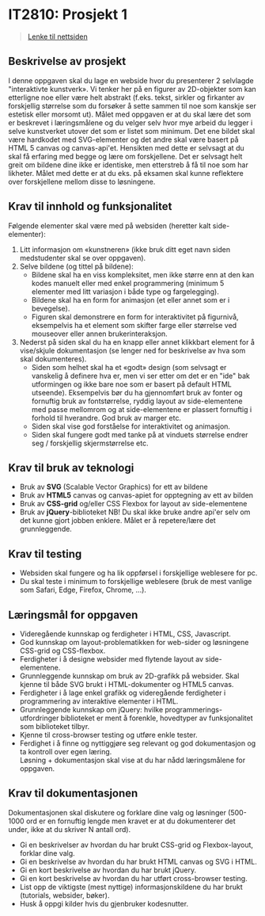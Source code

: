 # IT2810: Prosjekt 1

> [Lenke til nettsiden](https://simenkristoff.github.io/IT2810_prosjekt_1/)

## Beskrivelse av prosjekt

I denne oppgaven skal du lage en webside hvor du presenterer 2 selvlagde "interaktivte kunstverk». Vi tenker her på en figurer av 2D-objekter som kan etterligne noe eller være helt abstrakt (f.eks. tekst, sirkler og firkanter av forskjellig størrelse som du forsøker å sette sammen til noe som kanskje ser estetisk eller morsomt ut). Målet med oppgaven er at du skal lære det som er beskrevet i læringsmålene og du velger selv hvor mye arbeid du legger i selve kunstverket utover det som er listet som minimum. Det ene bildet skal være hardkodet med SVG-elementer og det andre skal være basert på HTML 5 canvas og canvas-api'et. Hensikten med dette er selvsagt at du skal få erfaring med begge og lære om forskjellene. Det er selvsagt helt greit om bildene dine ikke er identiske, men etterstreb å få til noe som har likheter. Målet med dette er at du eks. på eksamen skal kunne reflektere over forskjellene mellom disse to løsningene.

## Krav til innhold og funksjonalitet
Følgende elementer skal være med på websiden (heretter kalt side-elementer):
1. Litt informasjon om «kunstneren» (ikke bruk ditt eget navn siden medstudenter skal se over oppgaven).
2. Selve bildene (og tittel på bildene):
    - Bildene skal ha en viss kompleksitet, men ikke større enn at den kan kodes manuelt eller med enkel programmering (minimum 5 elementer med litt variasjon i både type og fargelegging). 
    - Bildene skal ha en form for animasjon (et eller annet som er i bevegelse).
    - Figuren skal demonstrere en form for interaktivitet på figurnivå, eksempelvis ha et element som skifter farge eller størrelse ved mouseover eller annen brukerinteraksjon. 
3. Nederst på siden skal du ha en knapp eller annet klikkbart element for å vise/skjule dokumentasjon (se lenger ned for beskrivelse av hva som skal dokumenteres). 
    - Siden som helhet skal ha et «godt» design (som selvsagt er vanskelig å definere hva er, men vi ser etter om det er en "ide" bak utformingen og ikke bare noe som er basert på default HTML utseende). Eksempelvis bør du ha gjennomført bruk av fonter og fornuftig bruk av fontstørrelse, ryddig layout av side-elementene med passe mellomrom og at side-elementene er plassert fornuftig i forhold til hverandre. God bruk av marger etc. 
    - Siden skal vise god forståelse for interaktivitet og animasjon.
    - Siden skal fungere godt med tanke på at vinduets størrelse endrer seg / forskjellig skjermstørrelse etc.

## Krav til bruk av teknologi
- Bruk av **SVG** (Scalable Vector Graphics) for ett av bildene
- Bruk av **HTML5** canvas og canvas-apiet for opptegning av ett av bilden
- Bruk av **CSS-grid** og/eller CSS Flexbox for layout av side-elementene
- Bruk av **jQuery**-biblioteket
NB! Du skal ikke bruke andre api'er selv om det kunne gjort jobben enklere. Målet er å repetere/lære det grunnleggende.

## Krav til testing
- Websiden skal fungere og ha lik oppførsel i forskjellige weblesere for pc. 
- Du skal teste i minimum to forskjellige weblesere (bruk de mest vanlige som Safari, Edge, Firefox, Chrome, ...).

## Læringsmål for oppgaven
- Videregående kunnskap og ferdigheter i HTML, CSS, Javascript.
- God kunnskap om layout-problematikken for web-sider og løsningene CSS-grid og CSS-flexbox. 
- Ferdigheter i å designe websider med flytende layout av side-elementene.
- Grunnleggende kunnskap om bruk av 2D-grafikk på websider. Skal kjenne til både SVG brukt i HTML-dokumenter og HTML5 canvas.
- Ferdigheter i å lage enkel grafikk og videregående ferdigheter i programmering av interaktive elementer i HTML.
- Grunnleggende kunnskap om jQuery: hvilke programmerings-utfordringer biblioteket er ment å forenkle, hovedtyper av funksjonalitet som biblioteket tilbyr.
- Kjenne til cross-browser testing og utføre enkle tester. 
- Ferdighet i å finne og nyttiggjøre seg relevant og god dokumentasjon og ta kontroll over egen læring.  
Løsning + dokumentasjon skal vise at du har nådd læringsmålene for oppgaven.

## Krav til dokumentasjonen
Dokumentasjonen skal diskutere og forklare dine valg og løsninger (500-1000 ord er en fornuftig lengde men kravet er at du dokumenterer det under, ikke at du skriver N antall ord). 
- Gi en beskrivelser av hvordan du har brukt CSS-grid og Flexbox-layout, forklar dine valg. 
- Gi en beskrivelse av hvordan du har brukt HTML canvas og SVG i HTML. 
- Gi en kort beskrivelse av hvordan du har brukt jQuery.
- Gi en kort beskrivelse av hvordan du har utført cross-browser testing. 
- List opp de viktigste (mest nyttige) informasjonskildene du har brukt (tutorials, websider, bøker).
- Husk å oppgi kilder hvis du gjenbruker kodesnutter.
